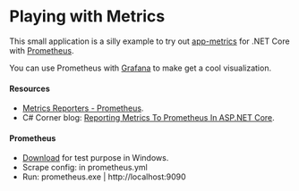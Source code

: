 # Playing with Metrics

This small application is a silly example to try out [app-metrics](https://www.app-metrics.io/) for .NET Core with [Prometheus](https://prometheus.io/).

You can use Prometheus with [Grafana](https://grafana.com/) to make get a cool visualization.

#### Resources
- [Metrics Reporters - Prometheus](https://www.app-metrics.io/reporting/reporters/prometheus/).
- C# Corner blog: [Reporting Metrics To Prometheus In ASP.NET Core](https://www.c-sharpcorner.com/article/reporting-metrics-to-prometheus-in-asp-net-core/).

#### Prometheus
- [Download](https://prometheus.io/download/) for test purpose in Windows.
- Scrape config: in prometheus.yml
- Run: prometheus.exe | http://localhost:9090